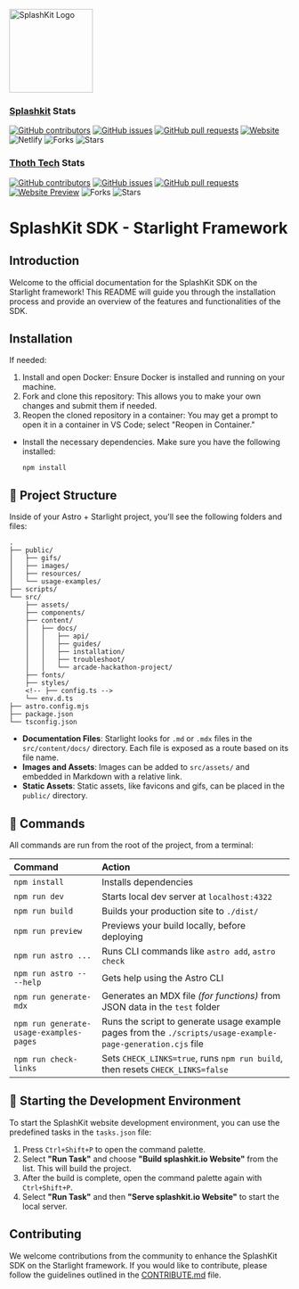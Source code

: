 <p align="left">
    <img width="150px" src="https://github.com/thoth-tech/.github/blob/main/images/splashkit.png" alt="SplashKit Logo"/>
</p>

### [Splashkit](https://github.com/splashkit/splashkit.io-starlight) Stats

[![GitHub contributors](https://img.shields.io/github/contributors/splashkit/splashkit.io-starlight?label=Contributors&color=F5A623)](https://github.com/splashkit/splashkit.io-starlight/graphs/contributors)
[![GitHub issues](https://img.shields.io/github/issues/splashkit/splashkit.io-starlight?label=Issues&color=F5A623)](https://github.com/splashkit/splashkit.io-starlight/issues)
[![GitHub pull requests](https://img.shields.io/github/issues-pr/splashkit/splashkit.io-starlight?label=Pull%20Requests&color=F5A623)](https://github.com/splashkit/splashkit.io-starlight/pulls)
[![Website](https://img.shields.io/website?down_color=red&down_message=offline&label=Website&up_color=green&up_message=online&url=https%3A%2F%2Fsplashkit.io)](https://splashkit.io/)
![Netlify](https://img.shields.io/netlify/29627b16-8f40-4b42-8ae8-1912895f5305?label=Netlify&color=F5A623)
![Forks](https://img.shields.io/github/forks/splashkit/splashkit.io-starlight?label=Forks&color=F5A623)
![Stars](https://img.shields.io/github/stars/splashkit/splashkit.io-starlight?label=Stars&color=F5A623)

### [Thoth Tech](https://github.com/thoth-tech/splashkit.io-starlight) Stats

[![GitHub contributors](https://img.shields.io/github/contributors/thoth-tech/splashkit.io-starlight?label=Contributors&color=F5A623)](https://github.com/thoth-tech/splashkit.io-starlight/graphs/contributors)
[![GitHub issues](https://img.shields.io/github/issues/thoth-tech/splashkit.io-starlight?label=Issues&color=F5A623)](https://github.com/thoth-tech/splashkit.io-starlight/issues)
[![GitHub pull requests](https://img.shields.io/github/issues-pr/thoth-tech/splashkit.io-starlight?label=Pull%20Requests&color=F5A623)](https://github.com/thoth-tech/splashkit.io-starlight/pulls)
[![Website Preview](https://img.shields.io/badge/Preview-splashkit.io-blue)](https://splashkit-io.netlify.app/)
![Forks](https://img.shields.io/github/forks/thoth-tech/splashkit.io-starlight?label=Forks&color=F5A623)
![Stars](https://img.shields.io/github/stars/thoth-tech/splashkit.io-starlight?label=Stars&color=F5A623)

# SplashKit SDK - Starlight Framework

## Introduction

Welcome to the official documentation for the SplashKit SDK on the Starlight framework! This README will guide you through the installation process and provide an overview of the features and functionalities of the SDK.

<!--## Deployment Status!-->
<!--[Thoth Tech's 'splashkit.io' Site](https://splashkit-io.netlify.app/) - [![Netlify Status](https://api.netlify.com/api/v1/badges/e8def4e6-f39d-458a-8ca9-556d61ce1fbd/deploy-status)](https://app.netlify.com/sites/splashkit-io/deploys)--!>

<!-- - [Production](https://master--splashkit.netlify.app/) -   [![Netlify Status](https://api.netlify.com/api/v1/badges/29627b16-8f40-4b42-8ae8-1912895f5305/deploy-status?branch=master)](https://app.netlify.com/sites/splashkit/deploys) ![Github Pages](https://github.com/splashkit/splashkit.io-starlight/actions/workflows/astro.yml/badge.svg?branch=master)
- [Development](https://development--splashkit.netlify.app/) - [![Netlify Status](https://api.netlify.com/api/v1/badges/29627b16-8f40-4b42-8ae8-1912895f5305/deploy-status?branch=development)](https://app.netlify.com/sites/splashkit/deploys) ![Github Pages](https://github.com/splashkit/splashkit.io-starlight/actions/workflows/astro.yml/badge.svg?branch=production) -->

## Installation

If needed:

1. Install and open Docker: Ensure Docker is installed and running on your machine.
2. Fork and clone this repository: This allows you to make your own changes and submit them if needed.
3. Reopen the cloned repository in a container: You may get a prompt to open it in a container in VS Code; select "Reopen in Container."

- Install the necessary dependencies. Make sure you have the following installed:

    ```shell
    npm install
    ```

## 🚀 Project Structure

Inside of your Astro + Starlight project, you'll see the following folders and files:

```plaintext
.
├── public/
│   ├── gifs/
│   ├── images/
│   ├── resources/
│   └── usage-examples/
├── scripts/
└── src/
    ├── assets/
    ├── components/
    ├── content/
    │   ├── docs/
    │   │   ├── api/
    │   │   ├── guides/
    │   │   ├── installation/
    │   │   ├── troubleshoot/
    │   │   └── arcade-hackathon-project/
    ├── fonts/
    ├── styles/
    <!-- ├── config.ts -->
    └── env.d.ts
├── astro.config.mjs
├── package.json
└── tsconfig.json
```

- **Documentation Files**: Starlight looks for `.md` or `.mdx` files in the `src/content/docs/` directory. Each file is exposed as a route based on its file name.
- **Images and Assets**: Images can be added to `src/assets/` and embedded in Markdown with a relative link.
- **Static Assets**: Static assets, like favicons and gifs, can be placed in the `public/` directory.

## 🧞 Commands

All commands are run from the root of the project, from a terminal:

| Command                                 | Action                                                                                                      |
| :-------------------------------------- | :---------------------------------------------------------------------------------------------------------- |
| `npm install`                           | Installs dependencies                                                                                       |
| `npm run dev`                           | Starts local dev server at `localhost:4322`                                                                 |
| `npm run build`                         | Builds your production site to `./dist/`                                                                    |
| `npm run preview`                       | Previews your build locally, before deploying                                                               |
| `npm run astro ...`                     | Runs CLI commands like `astro add`, `astro check`                                                           |
| `npm run astro -- --help`               | Gets help using the Astro CLI                                                                               |
| `npm run generate-mdx`                  | Generates an MDX file *(for functions)* from JSON data in the `test` folder                                 |
| `npm run generate-usage-examples-pages` | Runs the script to generate usage example pages from the `./scripts/usage-example-page-generation.cjs` file |
| `npm run check-links`                   | Sets `CHECK_LINKS=true`, runs `npm run build`, then resets `CHECK_LINKS=false`                              |

## 🧞 Starting the Development Environment

To start the SplashKit website development environment, you can use the predefined tasks in the `tasks.json` file:

1. Press `Ctrl+Shift+P` to open the command palette.
2. Select **"Run Task"** and choose **"Build splashkit.io Website"** from the list. This will build the project.
3. After the build is complete, open the command palette again with `Ctrl+Shift+P`.
4. Select **"Run Task"** and then **"Serve splashkit.io Website"** to start the local server.

## Contributing

We welcome contributions from the community to enhance the SplashKit SDK on the Starlight framework. If you would like to contribute, please follow the guidelines outlined in the [CONTRIBUTE.md](./CONTRIBUTE.md) file.
